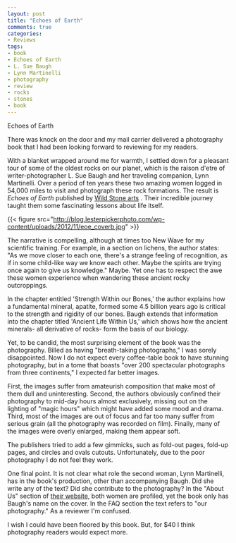 ```yaml
---
layout: post
title: "Echoes of Earth"
comments: true
categories:
- Reviews
tags:
- book
- Echoes of Earth
- L. Sue Baugh
- Lynn Martinelli
- photography
- review
- rocks
- stones
- book
---
```

Echoes of Earth

There was knock on the door and my mail carrier delivered a photography book that I had been looking forward to reviewing for my readers.

With a blanket wrapped around me for warmth, I settled down for a pleasant tour of some of the oldest rocks on our planet, which is the raison d'etre of writer-photographer L. Sue Baugh and her traveling companion, Lynn Martinelli. Over a period of ten years these two amazing women logged in 54,000 miles to visit and photograph these rock formations. The result is <em>Echoes of Earth</em> published by <a href="http://www.wildstonearts.com">Wild Stone arts</a> . Their incredible journey taught them some fascinating lessons about life itself.

{{< figure src="http://blog.lesterpickerphoto.com/wp-content/uploads/2012/11/eoe_coverb.jpg" >}}

The narrative is compelling, although at times too New Wave for my scientific training. For example, in a section on lichens, the author states: "As we move closer to each one, there's a strange feeling of recognition, as if in some child-like way we know each other. Maybe the spirits are trying once again to give us knowledge." Maybe. Yet one has to respect the awe these women experience when wandering these ancient rocky outcroppings.

In the chapter entitled 'Strength Within our Bones,' the author explains how a fundamental mineral, apatite, formed some 4.5 billion years ago is critical to the strength and rigidity of our bones. Baugh extends that information into the chapter titled 'Ancient Life Within Us,' which shows how the ancient minerals- all derivative of rocks- form the basis of our biology.

Yet, to be candid, the most surprising element of the book was the photography. Billed as having "breath-taking photographs," I was sorely disappointed. Now I do not expect every coffee-table book to have stunning photography, but in a tome that boasts "over 200 spectacular photographs from three continents," I expected far better images.

First, the images suffer from amateurish composition that make most of them dull and uninteresting. Second, the authors obviously confined their photography to mid-day hours almost exclusively, missing out on the lighting of "magic hours" which might have added some mood and drama. Third, most of the images are out of focus and far too many suffer from serious grain (all the photography was recorded on film). Finally, many of the images were overly enlarged, making them appear soft.

The publishers tried to add a few gimmicks, such as fold-out pages, fold-up pages, and circles and ovals cutouts. Unfortunately, due to the poor photography I do not feel they work.

One final point. It is not clear what role the second woman, Lynn Martinelli, has in the book's production, other than accompanying Baugh. Did she write any of the text? Did she contribute to the photography? In the "About Us" section of <a href="http://www.wildstonearts.com">their website</a>, both women are profiled, yet the book only has Baugh's name on the cover. In the FAQ section the text refers to "our photography." As a reviewer I'm confused.

I wish I could have been floored by this book. But, for $40 I think photography readers would expect more.

 

 